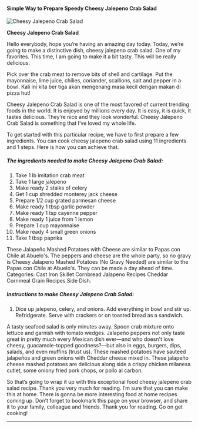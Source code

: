             

#### Simple Way to Prepare Speedy Cheesy Jalepeno Crab Salad

![Cheesy Jalepeno Crab Salad](https://img-global.cpcdn.com/recipes/5198031957262336/751x532cq70/cheesy-jalepeno-crab-salad-recipe-main-photo.jpg)

**Cheesy Jalepeno Crab Salad**

Hello everybody, hope you’re having an amazing day today. Today, we’re going to make a distinctive dish, cheesy jalepeno crab salad. One of my favorites. This time, I am going to make it a bit tasty. This will be really delicious.

Pick over the crab meat to remove bits of shell and cartilage. Put the mayonnaise, lime juice, chilies, coriander, scallions, salt and pepper in a bowl. Kali ini kita ber tiga akan mengenang masa kecil dengan makan di pizza hut!

Cheesy Jalepeno Crab Salad is one of the most favored of current trending foods in the world. It is enjoyed by millions every day. It is easy, it is quick, it tastes delicious. They’re nice and they look wonderful. Cheesy Jalepeno Crab Salad is something that I’ve loved my whole life.

To get started with this particular recipe, we have to first prepare a few ingredients. You can cook cheesy jalepeno crab salad using 11 ingredients and 1 steps. Here is how you can achieve that.

##### The ingredients needed to make Cheesy Jalepeno Crab Salad:

1.  Take 1 lb imitation crab meat
2.  Take 1 large jalepeno
3.  Make ready 2 stalks of celery
4.  Get 1 cup shredded monterey jack cheese
5.  Prepare 1/2 cup grated parmesan cheese
6.  Make ready 1 tbsp garlic powder
7.  Make ready 1 tsp cayenne pepper
8.  Make ready 1 juice from 1 lemon
9.  Prepare 1 cup mayonnaise
10.  Make ready 4 small green onions
11.  Take 1 tbsp paprika

These Jalapeño Mashed Potatoes with Cheese are similar to Papas con Chile at Abuelo's. The peppers and cheese are the whole party, so no gravy is Cheesy Jalapeno Mashed Potatoes (No Gravy Needed) are similar to the Papas con Chile at Abuelo's. They can be made a day ahead of time. Categories: Cast Iron Skillet Cornbread Jalapeno Recipes Cheddar Cornmeal Grain Recipes Side Dish.

##### Instructions to make Cheesy Jalepeno Crab Salad:

1.  Dice up jalepeno, celery, and onions. Add everything in bowl and stir up. Refridgerate. Serve with crackers or on toasted bread as a sandwich.

A tasty seafood salad is only minutes away. Spoon crab mixture onto lettuce and garnish with tomato wedges. Jalapeño peppers not only taste great in pretty much every Mexican dish ever—and who doesn't love cheesy, guacamole-topped goodness?—but also in eggs, burgers, dips, salads, and even muffins (trust us). These mashed potatoes have sauteed jalapeños and green onions with Cheddar cheese mixed in. These jalapeño cheese mashed potatoes are delicious along side a crispy chicken milanesa cutlet, some oniony fried pork chops, or pollo al carbon.

So that’s going to wrap it up with this exceptional food cheesy jalepeno crab salad recipe. Thank you very much for reading. I’m sure that you can make this at home. There is gonna be more interesting food at home recipes coming up. Don’t forget to bookmark this page on your browser, and share it to your family, colleague and friends. Thank you for reading. Go on get cooking!

* * *